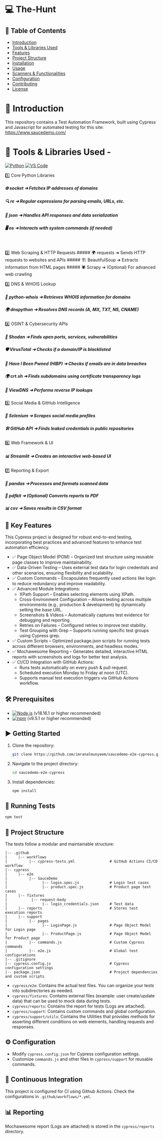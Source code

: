 # 💻 The-Hunt
 
## 📑 Table of Contents
- [Introduction](#introduction)
- [Tools & Libraries Used](#Tools_Libraries)
- [Features](features)
- [Project Structure](#Project_Structure)
- [Installation](#Installation)
- [Usage](#Usage)
- [Scanners & Functionalities](#Scanners_Functionalities)
- [Configuration](#configuration)
- [Contributing](#Contributing)
- [License](#License)

# 📖 Introduction
This repository contains a Test Automation Framework, built using Cypress and Javascript for automated testing for this site: https://www.saucedemo.com/

# 📌 Tools & Libraries Used -

[![Python](https://img.shields.io/badge/Python-17202C?style=for-the-badge&logo=python&logoColor=yellow)](https://www.python.org/) 
[![VS Code](https://img.shields.io/badge/VS_Code-007ACC?style=for-the-badge&logo=visual-studio-code&logoColor=white)](https://code.visualstudio.com/)

1️⃣ Core Python Libraries
##### 🌐 socket ➜ Fetches IP addresses of domains  
##### 🔍 re ➜ Regular expressions for parsing emails, URLs, etc.  
##### 📄 json ➜ Handles API responses and data serialization  
##### 🖥️ os ➜ Interacts with system commands (if needed)  
<br>
<br>
2️⃣ Web Scraping & HTTP Requests
##### 🌍 requests ➜ Sends HTTP requests to websites and APIs
##### 🏗️ BeautifulSoup ➜ Extracts information from HTML pages
##### 🕷️ Scrapy ➜ (Optional) For advanced web crawling



3️⃣ DNS & WHOIS Lookup
##### 📡 python-whois ➜ Retrieves WHOIS information for domains
##### 🌍 dnspython ➜ Resolves DNS records (A, MX, TXT, NS, CNAME)

4️⃣ OSINT & Cybersecurity APIs
##### 🔎 Shodan ➜ Finds open ports, services, vulnerabilities
##### 🛡️ VirusTotal ➜ Checks if a domain/IP is blacklisted
##### 🔐 Have I Been Pwned (HIBP) ➜ Checks if emails are in data breaches
##### 🌍 crt.sh ➜ Finds subdomains using certificate transparency logs
##### 🔄 ViewDNS ➜ Performs reverse IP lookups

5️⃣ Social Media & GitHub Intelligence
##### 📱 Selenium ➜ Scrapes social media profiles
##### 🛠️ GitHub API ➜ Finds leaked credentials in public repositories

6️⃣ Web Framework & UI
##### 📊 Streamlit ➜ Creates an interactive web-based UI

7️⃣ Reporting & Export
##### 📑 pandas ➜ Processes and formats scanned data
##### 📄 pdfkit ➜ (Optional) Converts reports to PDF
##### 📊 csv ➜ Saves results in CSV format

## 🚀 Key Features
This Cypress project is designed for robust end-to-end testing, incorporating best practices and advanced features to enhance test automation efficiency.
- ✅ Page Object Model (POM) – Organized test structure using reusable page classes to improve maintainability.
- ✅ Data-Driven Testing – Uses external test data for login credentials and other scenarios, ensuring flexibility and scalability.
- ✅ Custom Commands – Encapsulates frequently used actions like login to reduce redundancy and improve readability.
- ✅ Advanced Module Integrations:
   - XPath Support – Enables selecting elements using XPath.
   - Cross-Environment Configuration – Allows testing across multiple environments (e.g., production & development) by dynamically setting the base URL.
   - Screenshots & Videos – Automatically captures test evidence for debugging and reporting.
   - Retries on Failures – Configured retries to improve test stability.
   - Test Grouping with Grep – Supports running specific test groups using Cypress grep.
- ✅ Custom Scripts – Optimized package.json scripts for running tests across different browsers, environments, and headless modes.
- ✅ Mochawesome Reporting – Generates detailed, interactive HTML reports with screenshots and logs for better test analysis.
- ✅ CI/CD Integration with GitHub Actions:
   - Runs tests automatically on every push & pull request.
   - Scheduled execution Monday to Friday at noon (UTC).
   - Supports manual test execution triggers via GitHub Actions workflow.

## 🛠️ Prerequisites

- [![Node.js](https://img.shields.io/badge/Node.js-43853D?style=for-the-badge&logo=node.js&logoColor=white)](https://nodejs.org/) (v18.16.1 or higher recommended)
- [![npm](https://img.shields.io/badge/npm-CB3837?style=for-the-badge&logo=npm&logoColor=white)](https://www.npmjs.com/) (v9.5.1 or higher recommended)

## ▶️ Getting Started

1. Clone the repository:

   ```bash
   git clone https://github.com/imranalmunyeem/saucedemo-e2e-cypress.git
   ```

2. Navigate to the project directory:

   ```bash
   cd saucedemo-e2e-cypress
   ```

3. Install dependencies:

   ```bash
   npm install
   ```

## 🚀 Running Tests

  ```bash
  npm test
  ```

## 📁 Project Structure

The tests follow a modular and maintainable structure:

```
|-- .github
|     |-- workflows
|          |-- cypress-tests.yml                # GitHub Actions CI/CD workflow
|-- cypress
|     |-- e2e
|          |-- SauceDemo
|                |-- login.spec.js              # Login test cases
|                |-- product.spec.js            # Product page test cases
|     |-- fixtures
|           |-- request-body
|                |-- login_credentials.json     # Test data
|     |-- reports                               # Stores test execution reports
|     |-- support
|          |-- pages
|                |-- LoginPage.js               # Page Object Model for Login page
|                |-- ProductPage.js             # Page Object Model for Product page
|          |-- commands.js                      # Custom Cypress commands
|          |-- e2e.js                           # Global test configurations
|-- .gitignore
|-- cypress.config.js                           # Cypress configuration settings
|-- package.json                                # Project dependencies and custom scripts
```

- `cypress/e2e`: Contains the actual test files. You can organize your tests into subdirectories as needed. 
- `cypress/fixtures`: Contains external files (example: user create/update data) that can be used to mock data during tests.
- `cypress/reports`: Contains the report for tests (Logs are attached).
- `cypress/support`: Contains custom commands and global configuration.
- `cypress/support/utils`: Contains the Utilities that provides methods for asserting different conditions on web elements, handling requests and responses.

## ⚙️ Configuration

- Modify `cypress.config.json` for Cypress configuration settings.
- Customize `commands.js` and other files in `cypress/support` for reusable commands.

## 🔄 Continuous Integration

This project is configured for CI using Github Actions. Check the configurations in `.github/workflows/*.yml`.

## 📊 Reporting

Mochawesome report (Logs are attached) is stored in the `cypress/reports` directory.
